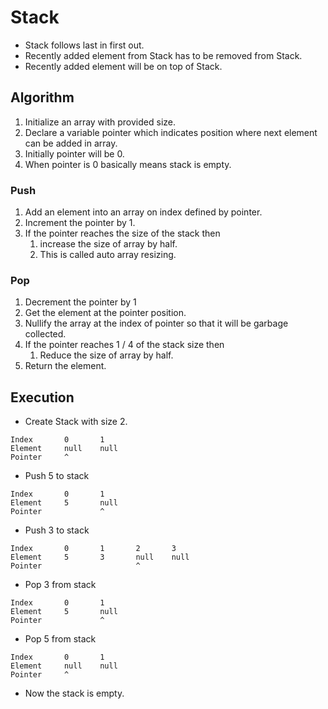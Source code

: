 # Stack
* Stack follows last in first out.
* Recently added element from Stack has to be removed from Stack. 
* Recently added element will be on top of Stack.

## Algorithm

1. Initialize an array with provided size.
2. Declare a variable pointer which indicates position where next element can be added in array.
3. Initially pointer will be 0.
4. When pointer is 0 basically means stack is empty.

### Push

1. Add an element into an array on index defined by pointer.
2. Increment the pointer by 1.
3. If the pointer reaches the size of the stack then 
   1. increase the size of array by half.
   2. This is called auto array resizing.

### Pop

1. Decrement the pointer by 1
2. Get the element at the pointer position.
3. Nullify the array at the index of pointer so that it will be garbage collected.
4. If the pointer reaches 1 / 4 of the stack size then
   1. Reduce the size of array by half.
5. Return the element.

## Execution

* Create Stack with size 2.
```
Index       0       1
Element     null    null
Pointer     ^
```

* Push 5 to stack

```
Index       0       1
Element     5       null
Pointer             ^
```

* Push 3 to stack
```
Index       0       1       2       3
Element     5       3       null    null    
Pointer                     ^
```

* Pop 3 from stack
```
Index       0       1
Element     5       null    
Pointer             ^
```

* Pop 5 from stack

```
Index       0       1
Element     null    null    
Pointer     ^
```

* Now the stack is empty.